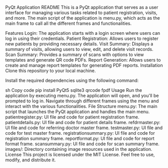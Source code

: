 PyQt Application README
This is a PyQt application that serves as a user interface for managing various tasks related to patient registration, visits, and more. The main script of the application is menu.py, which acts as the main frame to call all the different frames and functionalities.

Features
Login: The application starts with a login screen where users can log in using their credentials.
Patient Registration: Allows users to register new patients by providing necessary details.
Visit Summary: Displays a summary of visits, allowing users to view, edit, and delete visit records.
Scan Summary: Provides a summary of scans with options to view templates and generate QR code PDFs.
Report Generation: Allows users to create and manage report templates for generating PDF reports.
Installation
Clone this repository to your local machine.

Install the required dependencies using the following command:

sh
Copy code
pip install PyQt5 sqlite3 qrcode fpdf
Usage
Run the application by executing menu.py.
The application will open, and you'll be prompted to log in.
Navigate through different frames using the menu and interact with the various functionalities.
File Structure
menu.py: The main script that launches the PyQt application and handles the main menu.
patientregister.py: UI file and code for patient registration frame.
patientdetails.py: UI file and code for patient details frame.
refdrmaster.py: UI file and code for referring doctor master frame.
testmaster.py: UI file and code for test master frame.
registrationsummary.py: UI file and code for registration summary frame.
reportformat.py: UI file and code for report format frame.
scansummary.py: UI file and code for scan summary frame.
images/: Directory containing image resources used in the application.
License
This project is licensed under the MIT License. Feel free to use, modify, and distribute it.

<!-- Contact
For any questions or feedback, please contact . -->
